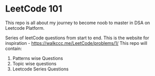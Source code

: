 # LeetCode 101
This repo is all about my journey to become noob to master in DSA on Leetcode Platform.


Series of leetCode questions from start to end.
This is the website for inspiration - https://walkccc.me/LeetCode/problems/1/
This repo will contain:
1. Patterns wise Questions
2. Topic wise questions
3. Leetcode Series Questions

